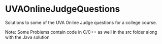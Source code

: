 # UVAOnlineJudgeQuestions

Solutions to some of the UVA Online Judge questions for a college course. 

Note: Some Problems contain code in C/C++ as well in the src folder along with the Java solution
